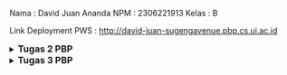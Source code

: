 Nama  : David Juan Ananda
NPM   : 2306221913
Kelas : B

Link Deployment PWS : http://david-juan-sugengavenue.pbp.cs.ui.ac.id


<details>
<summary>
  <span style="font-size:16px;"><b>Tugas 2 PBP</b></span>
</summary>

## Pengimplementasian Checklist

 - Pertama, saya membuat sebuah direktori baru pada laptop saya, menginisiasi git dengan `git init`, dan mengkonfigurasi hal-hal yang diperlukan, seperti username dan email serta autentikasi.
 - Setelah itu, saya menginisiasi repositori di GitHub dan membuat file README.md sebagai commit pertama.
 - Setelah melakukan kedua langkah di atas, saya membuat branch utama baru terlebih dahulu `git branch -M main` dan menghubungkan repositori lokal dengan repositori di GitHub dengan `git remote add origin https://github.com/daavidjuan/Sugeng-Avenue.git`, kemudian saya melakukan push pada branch utama tersebut.
 - Saya memutuskan untuk melakukan cloning pada repositori ini ke komputer lokal, sehingga saya menjalankan perintah `git clone` di direktori berbeda dari yang sedang dikerjakan.
 - Setelah semua langkah di atas dilakukan, saya membuat virtual environment dengan perintah `python -m venv env` dan mengaktifkannya dengan `env\Scripts\activate`.
 - Di dalam direktori utama, saya membuat sebuah file bernama 'requirements.txt' dan mengisi file tersebut dengan sebuah dependencies yaitu
 '''
  django
  gunicorn
  whitenoise
  psycopg2-binary
  requests
  urllib3
 '''
- Instalasi dependencies dilakukan dengan menjalankan perintah `pip install -r requirements.txt`. Setelah itu, saya membuat sebuah project Django baru bernama 'Sugeng_Avenue' dengan perintah `django-admin startproject Sugeng_Avenue .`.
- Kemudian, saya menambahkan string "localhost, "127.0.0.1" pada ALLOWED_HOST di settings.py dan menonaktifkan virtual environment dengan perintah `deactivate`
- Setelah itu, saya menambahkan berkas `.gitignore` yang berisikan konfigurasi yang digunakan dalam repositori Git untuk menentukan berkas-berkas dan direktori-direktori yang harus diabaikan oleh Git. Kemudian saya melakukan `add, commit, dan push`.
  
  ### Membuat Aplikasi Django
  - Pertama, saya mengaktifkan virtual environment dengan perintah `env\Scripts\activate`. Setelah itu saya menjalankan perintah `python manage.py startapp main` untuk membuat aplikasi baru bernama main.
  - Setelah itu, saya mendaftarkan aplikasi main ke dalam project dengan menambahkan string 'main' pada file `settings.py` di dalam direktori project 'Sugeng-Avenue'.
  - Kemudian, saya membuat direktori baru bernama 'templates' di dalam direktori aplikasi main dan di dalamnya saya membuat file bernama `main.html` yang berisi `name, price, dan description`.
  - Setelah selesai membuat templates, saya melanjutkan dengan membuat models. Models dibuat dengan mengisi berkas `models.py` dengan atribut name, price, dan description dengan tipe data sesuai apa yang diperlukan.
  - Kemudian, saya melakukan migrasi model dengan perintah `python manage.py makemigrations` kemudian menerapkan migrasi ke dalam basis data lokal dengan `python manage.py migrate`.
 
  ### Mengintegrasikan Komponen MVT
  - Pengintegrasian dilakukan dengan menambahkan `from django.shortcuts import render` pada file `views.py`. Kemudian dalam file tersebut ditambahkan fungsi `show_main` yang berisikan komponen yang diperlukan dalam models, yaitu `name, price, dan description` dari product.
  - Dalam `views.py`, terdapat perintah `return render(request, "main.html", context)` yang menghubungkan views dengan template HTML, function show_main menerima parameter request yang akan mengatur permintaan HTTP dan mengembalikan tampilan yang sesuai.
  - Kemudian, saya memodifikasi file `main.html` pada `templates` kemudian mengubah isinya dengan {{ name }}, {{ price }}, {{ description }}.
  - Kemudian saya membuat urls.py pada direktori aplikasi main untuk memetakan function pada views.py, dalam urls.py terdapat function path yang menerima parameter ' ' agar halaman aplikasi tersebut muncul pada halaman utama localpath.
  - Kemudian saya mengisi file test.py untuk melakukan unit testing. Setelah itu menjalankan perintah `python manage.py test`
 ### Deployment PWS
 - Karena sudah memiliki akun, saya membuat sebuah project baru bernama Sugeng-Avenue. Kemudian mengganti kode pada settings.py di proyek Django yang sudah kamu buat tadi, tambahkan URL deployment PWS pada ALLOWED_HOSTS.
 - Kode yang diubah menjadi `ALLOWED_HOSTS = ["localhost", "127.0.0.1", "david-juan-sugengavenue.pbp.cs.ui.ac.id"]`. Kemudian saya melakukan `add, commit, dan push`.
 - Setelah itu, saya mengubah nama branch utama menjadi main dengan `git branch -M main`. Kemudian melakukan `push` ke PWS dengan `git push pws main:master`.

## BAGAN
![image](https://github.com/user-attachments/assets/b6df3c23-49a1-4726-b22f-3e8edaacbc4c)

## Fungsi Git dalam pengembangan perangkat lunak
Git memungkinkan para penggunanya untuk dapat bekerja secara kolaboratif atau bekerja sama bersama kelompok, melacak setiap perubahan yang dibuat, dan mengelola perubahan yang terjadi pada kode dari waktu ke waktu. Git memiliki fitur dimana memungkinkan pemilik kode untuk membuat branch untuk mengerjakan fitur atau perbaikan secara terpisah dari branch utama, meminimalisir terjadinya error pada branch utama. 

## Pemilihan Framework Django sebagai permulaan
Sebagai permulaan, penggunaan bahasa python sangat memudahkan para penggunanya karena bahasa python jauh lebih mudah untuk dikenal bagi para pemula. Sebagai mahasiswa yang baru menjalankan 1 tahun perkuliahan di Fasilkom, saya merasa tidak terlalu kesulitan ketika menulis kode dengan bahasa python. Kemudian, Django juga memiliki tutorial dan sumber daya yang banyak untuk mendukung pembelajaran. Django telah digunakan untuk membangun berbagai macam aplikasi web, menunjukkan bahwa Django adalah framework yang dapat diandalkan untuk sebuah project.

## Alasan model Django disebut sebagai ORM
Model Django adalah sebuah representasi objek dari data yang akan disimpan ke dalam database. Sebagai contoh, dalam model saya di atas, terdapat atribut name, price, dan description, Django akan membuat tabel model tersebut dengan kolom name, price, dan description. Selain itu, ORM Django terintegrasi secara erat dengan framework Django lainnya, sehingga memudahkan para pengguna juga untuk memabangun sebuah aplikasi web. ORM pada Django memungkinkan pengembangan aplikasi berbasis data menjadi lebih sederhana, cepat, dan mudah dipahami oleh para penggunanya.
</details>

<details>
<summary>
  <span style="font-size:16px;"><b>Tugas 3 PBP</b></span>
</summary>

## Data Delivery dalam pengimplementasian sebuah platform
Dalam sebuah platform, data delivery memungkinkan untuk memberikan kita beberapa kemudahan. Dengan adanya sistem data delivery yang efisien, kita bisa memastikan bahwa pengguna menerima data yang relevan dengan kebutuhan mereka, tanpa hambatan, kapan pun dan di mana pun mereka berada. Hal ini pada gilirannya meningkatkan performa platform secara keseluruhan. Beberapa aspek utama yang dipengaruhi oleh efektivitas data delivery meliputi skalabilitas, di mana platform mampu menangani volume data yang terus meningkat seiring dengan pertumbuhan jumlah pengguna dan interaksi keamanan data, yang menjamin bahwa data sensitif terlindungi dari akses yang tidak sah atau manipulasi selama proses pengiriman; serta user experience, yang secara langsung berkaitan dengan kecepatan dan efisiensi data yang diterima pengguna, sehingga menciptakan interaksi yang lebih responsif dan memuaskan.

## XML or JSON? Mengapa JSON lebih populer dibandingkan XML?
Menurut saya, JSON lebih baik daripada XML karena lebih familiar bagi orang-orang. Namun, tetap antara JSON dan XML memiliki kelebihannya masing-masing. JSON memiliki sintaks yang lebih sederhana dan ringkas, sehingga membuatnya lebih mudah dibaca oleh manusia maupun mesin. JSON memiliki ukuran data yang relatif lebih ringan dan hal ini membuat transmisi data semakin cepat. 

## Fungsi dari Method `is_valid()` dan mengapa kita membutuhkan method tersebut?
Method `is_valid()` adalah untuk memvalidasi fields yang terdapat pada forms atau dengan kata lain memastikan jawaban yang dimasukkan ke dalam form sudah benar. Dengan method ini, kita dapat memeriksa fields apakah sudah terisi dengan benar atau belum sehingga data yang masuk difilter dan masuk ke dalam database. 

## Mengapa kita membutuhkan csrf_token saat membuat form di Django? Apa yang dapat terjadi jika kita tidak menambahkan csrf_token pada form Django? Bagaimana hal tersebut dapat dimanfaatkan oleh penyerang?
`csrf_token` digunakan untuk melindungi dari penyerangan di mana penyerang menjalankan aksi yang tidak diinginkan tanpa sepengetahuan pengguna. `csrf_token` akan memverifikasi setiap tindakan yang dilakukan benar-benar dilakukan oleh pengguna yang seharusnya dan bukan dari sumber eksternal. Jika tidak menambahkan `csrf_token` pada form Django, kemungkinan yang akan terjadi adalah penyerang mendapatkan celah untuk melakukan hal yang tidak diinginkan seperti di atas. Request dari penyerang akan tetap dijalankan karena tidak ada token yang dapat digunakan untuk memverifikasi request dari pengguna.

## Pengimplementasian Checklist
  - Pertama, saya membuat `base.html` sebagai template untuk template html lainnya, kemudian mengedit `TEMPLATES` yang terdapat di `settings.py` agar `base.html` dapat terdeteksi sebagai file template.
  - Setelah itu, saya mengubah kode pada berkas pada `main.html` sehingga menggunakan `base.html` sebagai template utamanya. 
  - Kemudian, saya membuat sebuah file bernama `forms.py` untuk membuat suatu struktur form. Tidak lupa, saya mengimport form tersebut pada file `views.py`.
  - Membuat function `create_product_entry` pada `views.py` untuk menghasilkan form yang dapat menambahkan data Product Entry secara otomatis ketika data di-submit dari form.
  - Kemudian, mengubah fungsi `show_main` pada `views.py` supaya dapat diakses pada `main.html`.
  - Membuat file html baru dengan nama `create_product_entry.html` pada `main/templates` dan mengisinya dengan:
    ```
    {% extends 'base.html' %} 
    {% block content %}
    <h1>Add New Mood Entry</h1>

    <form method="POST">
      {% csrf_token %}
      <table>
        {{ form.as_table }}
        <tr>
          <td></td>
          <td>
            <input type="submit" value="Add Mood Entry" />
          </td>
        </tr>
      </table>
    </form>

    {% endblock %}
    ```
  - Membuat function `show_json` dan `show_xml` pada `views.py` dan menambahkan pada file `urls.py`.
    - `show_json`
      ```
      def show_json(request):
      data = ProductEntry.objects.all()
      return HttpResponse(serializers.serialize("json", data), content_type="application/json")
      ```
    - `show_xml`
      ```
      def show_xml(request):
      data = ProductEntry.objects.all()
      return HttpResponse(serializers.serialize("xml", data), content_type="application/xml")
      ```
  - Mengimport kedua function tersebut pada `urls.py` dan membuat url untuk kedua fungsi tersebut agar dapat diakses sesuai url-nya masing-masing.
  - Membuat function `show_json_by_id` dan `show_xml_by_id` pada `views.py` dan menambahkan pada file `urls.py`.
    - `show_json_by_id`
      ```
      def show_json_by_id(request, id):
      data = ProductEntry.objects.filter(pk=id)
      return HttpResponse(serializers.serialize("json", data), content_type="application/json")
      ```
    - `show_xml_by_id`
      ```
      def show_xml_by_id(request, id):
      data = ProductEntry.objects.filter(pk=id)
      return HttpResponse(serializers.serialize("xml", data), content_type="application/xml")
      ```
  - Mengimport kedua function tersebut pada `urls.py` dan membuat url untuk kedua fungsi tersebut agar dapat diakses sesuai url-nya masing-masing.

- XML

- JSON

- XML by id

- JSON by id